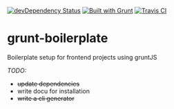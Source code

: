 [![devDependency Status](https://david-dm.org/ifahrentholz/grunt-boilerplate.svg)](https://david-dm.org/ifahrentholz/grunt-boilerplate#info=devDependencies)
[![Built with Grunt](https://cdn.gruntjs.com/builtwith.png)](http://gruntjs.com/)
[![Travis CI](https://travis-ci.org/ifahrentholz/grunt-boilerplate.svg?branch=master)](https://travis-ci.org/ifahrentholz/grunt-boilerplate)


# grunt-boilerplate
Boilerplate setup for frontend projects using gruntJS

*TODO:*
- ~~update dependencies~~
- write docu for installation
- ~~write a cli generator~~

